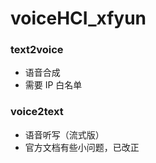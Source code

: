 # voiceHCI_xfyun

### text2voice
   - 语音合成
   - 需要 IP 白名单

### voice2text
   - 语音听写（流式版）
   - 官方文档有些小问题，已改正


